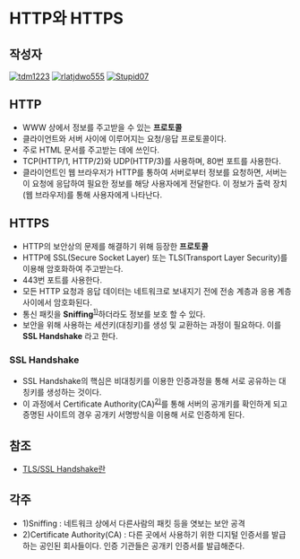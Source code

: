 # **HTTP와 HTTPS**

## 작성자
[![tdm1223](https://avatars1.githubusercontent.com/u/21440957?s=100&v=4)](https://github.com/tdm1223)
[![rlatjdwo555](https://avatars0.githubusercontent.com/u/28692938?s=100&v=4)](https://github.com/rlatjdwo555)
[![Stupid07](https://avatars1.githubusercontent.com/u/35564566?s=100&v=4)](https://github.com/Stupid07)

## HTTP
- WWW 상에서 정보를 주고받을 수 있는 **프로토콜** 
- 클라이언트와 서버 사이에 이루어지는 요청/응답 프로토콜이다. 
- 주로 HTML 문서를 주고받는 데에 쓰인다. 
- TCP(HTTP/1, HTTP/2)와 UDP(HTTP/3)를 사용하며, 80번 포트를 사용한다.
- 클라이언트인 웹 브라우저가 HTTP를 통하여 서버로부터 정보를 요청하면, 서버는 이 요청에 응답하여 필요한 정보를 해당 사용자에게 전달한다. 이 정보가 출력 장치(웹 브라우저)를 통해 사용자에게 나타난다.

## HTTPS
- HTTP의 보안상의 문제를 해결하기 위해 등장한 **프로토콜**
- HTTP에 SSL(Secure Socket Layer) 또는 TLS(Transport Layer Security)를 이용해 암호화하여 주고받는다.
- 443번 포트를 사용한다.
- 모든 HTTP 요청과 응답 데이터는 네트워크로 보내지기 전에 전송 계층과 응용 계층 사이에서 암호화된다.
- 통신 패킷을 **Sniffing**<sup>[1)](#ref)</sup>하더라도 정보를 보호 할 수 있다.
- 보안을 위해 사용하는 세션키(대칭키)를 생성 및 교환하는 과정이 필요하다. 이를 **SSL Handshake** 라고 한다.

### SSL Handshake
- SSL Handshake의 핵심은 비대칭키를 이용한 인증과정을 통해 서로 공유하는 대칭키를 생성하는 것이다.
- 이 과정에서 Certificate Authority(CA)<sup>[2)](#ref)</sup>를 통해 서버의 공개키를 확인하게 되고 증명된 사이트의 경우 공개키 서명방식을 이용해 서로 인증하게 된다.

## 참조
- [TLS/SSL Handshake란](https://hanjungv.github.io/2017-11-07-1_CS_SSL/)

## 각주
<a id="ref"></a>
- 1)Sniffing : 네트워크 상에서 다른사람의 패킷 등을 엿보는 보안 공격
- 2)Certificate Authority(CA) : 다른 곳에서 사용하기 위한 디지털 인증서를 발급하는 공인된 회사들이다. 인증 기관들은 공개키 인증서를 발급해준다.
